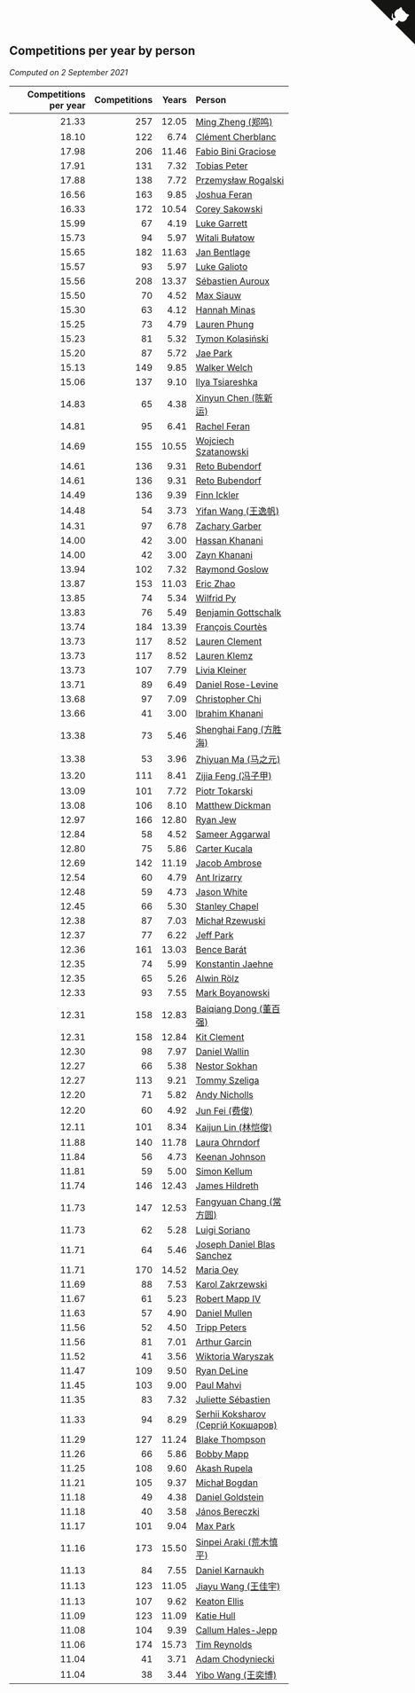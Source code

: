## Competitions per year by person

*Computed on  2 September 2021*

| Competitions per year | Competitions | Years | Person |
| ---: | ---: | ---: | :--- |
| 21.33 | 257 | 12.05 | [Ming Zheng (郑鸣)](https://www.worldcubeassociation.org/persons/2009ZHEN11) |
| 18.10 | 122 | 6.74 | [Clément Cherblanc](https://www.worldcubeassociation.org/persons/2014CHER05) |
| 17.98 | 206 | 11.46 | [Fabio Bini Graciose](https://www.worldcubeassociation.org/persons/2010GRAC02) |
| 17.91 | 131 | 7.32 | [Tobias Peter](https://www.worldcubeassociation.org/persons/2014PETE03) |
| 17.88 | 138 | 7.72 | [Przemysław Rogalski](https://www.worldcubeassociation.org/persons/2013ROGA02) |
| 16.56 | 163 | 9.85 | [Joshua Feran](https://www.worldcubeassociation.org/persons/2011FERA01) |
| 16.33 | 172 | 10.54 | [Corey Sakowski](https://www.worldcubeassociation.org/persons/2011SAKO01) |
| 15.99 | 67 | 4.19 | [Luke Garrett](https://www.worldcubeassociation.org/persons/2017GARR05) |
| 15.73 | 94 | 5.97 | [Witali Bułatow](https://www.worldcubeassociation.org/persons/2015BUAT01) |
| 15.65 | 182 | 11.63 | [Jan Bentlage](https://www.worldcubeassociation.org/persons/2010BENT01) |
| 15.57 | 93 | 5.97 | [Luke Galioto](https://www.worldcubeassociation.org/persons/2015GALI02) |
| 15.56 | 208 | 13.37 | [Sébastien Auroux](https://www.worldcubeassociation.org/persons/2008AURO01) |
| 15.50 | 70 | 4.52 | [Max Siauw](https://www.worldcubeassociation.org/persons/2017SIAU02) |
| 15.30 | 63 | 4.12 | [Hannah Minas](https://www.worldcubeassociation.org/persons/2017MINA04) |
| 15.25 | 73 | 4.79 | [Lauren Phung](https://www.worldcubeassociation.org/persons/2016PHUN02) |
| 15.23 | 81 | 5.32 | [Tymon Kolasiński](https://www.worldcubeassociation.org/persons/2016KOLA02) |
| 15.20 | 87 | 5.72 | [Jae Park](https://www.worldcubeassociation.org/persons/2015PARK24) |
| 15.13 | 149 | 9.85 | [Walker Welch](https://www.worldcubeassociation.org/persons/2011WELC01) |
| 15.06 | 137 | 9.10 | [Ilya Tsiareshka](https://www.worldcubeassociation.org/persons/2012TERE01) |
| 14.83 | 65 | 4.38 | [Xinyun Chen (陈新运)](https://www.worldcubeassociation.org/persons/2017CHEN36) |
| 14.81 | 95 | 6.41 | [Rachel Feran](https://www.worldcubeassociation.org/persons/2015FERA01) |
| 14.69 | 155 | 10.55 | [Wojciech Szatanowski](https://www.worldcubeassociation.org/persons/2011SZAT01) |
| 14.61 | 136 | 9.31 | [Reto Bubendorf](https://www.worldcubeassociation.org/persons/2012BUBE01) |
| 14.61 | 136 | 9.31 | [Reto Bubendorf](https://www.worldcubeassociation.org/persons/2012BUBE01) |
| 14.49 | 136 | 9.39 | [Finn Ickler](https://www.worldcubeassociation.org/persons/2012ICKL01) |
| 14.48 | 54 | 3.73 | [Yifan Wang (王逸帆)](https://www.worldcubeassociation.org/persons/2017WANY29) |
| 14.31 | 97 | 6.78 | [Zachary Garber](https://www.worldcubeassociation.org/persons/2014GARB01) |
| 14.00 | 42 | 3.00 | [Hassan Khanani](https://www.worldcubeassociation.org/persons/2018KHAN26) |
| 14.00 | 42 | 3.00 | [Zayn Khanani](https://www.worldcubeassociation.org/persons/2018KHAN28) |
| 13.94 | 102 | 7.32 | [Raymond Goslow](https://www.worldcubeassociation.org/persons/2014GOSL01) |
| 13.87 | 153 | 11.03 | [Eric Zhao](https://www.worldcubeassociation.org/persons/2010ZHAO19) |
| 13.85 | 74 | 5.34 | [Wilfrid Py](https://www.worldcubeassociation.org/persons/2016PYWI01) |
| 13.83 | 76 | 5.49 | [Benjamin Gottschalk](https://www.worldcubeassociation.org/persons/2016GOTT01) |
| 13.74 | 184 | 13.39 | [François Courtès](https://www.worldcubeassociation.org/persons/2008COUR01) |
| 13.73 | 117 | 8.52 | [Lauren Clement](https://www.worldcubeassociation.org/persons/2013KLEM01) |
| 13.73 | 117 | 8.52 | [Lauren Klemz](https://www.worldcubeassociation.org/persons/2013KLEM01) |
| 13.73 | 107 | 7.79 | [Livia Kleiner](https://www.worldcubeassociation.org/persons/2013KLEI03) |
| 13.71 | 89 | 6.49 | [Daniel Rose-Levine](https://www.worldcubeassociation.org/persons/2015ROSE01) |
| 13.68 | 97 | 7.09 | [Christopher Chi](https://www.worldcubeassociation.org/persons/2014CHIC01) |
| 13.66 | 41 | 3.00 | [Ibrahim Khanani](https://www.worldcubeassociation.org/persons/2018KHAN27) |
| 13.38 | 73 | 5.46 | [Shenghai Fang (方胜海)](https://www.worldcubeassociation.org/persons/2016FANG01) |
| 13.38 | 53 | 3.96 | [Zhiyuan Ma (马之元)](https://www.worldcubeassociation.org/persons/2017MAZH04) |
| 13.20 | 111 | 8.41 | [Zijia Feng (冯子甲)](https://www.worldcubeassociation.org/persons/2013FENG02) |
| 13.09 | 101 | 7.72 | [Piotr Tokarski](https://www.worldcubeassociation.org/persons/2013TOKA01) |
| 13.08 | 106 | 8.10 | [Matthew Dickman](https://www.worldcubeassociation.org/persons/2013DICK01) |
| 12.97 | 166 | 12.80 | [Ryan Jew](https://www.worldcubeassociation.org/persons/2008JEWR01) |
| 12.84 | 58 | 4.52 | [Sameer Aggarwal](https://www.worldcubeassociation.org/persons/2017AGGA01) |
| 12.80 | 75 | 5.86 | [Carter Kucala](https://www.worldcubeassociation.org/persons/2015KUCA01) |
| 12.69 | 142 | 11.19 | [Jacob Ambrose](https://www.worldcubeassociation.org/persons/2010AMBR01) |
| 12.54 | 60 | 4.79 | [Ant Irizarry](https://www.worldcubeassociation.org/persons/2016IRIZ02) |
| 12.48 | 59 | 4.73 | [Jason White](https://www.worldcubeassociation.org/persons/2016WHIT16) |
| 12.45 | 66 | 5.30 | [Stanley Chapel](https://www.worldcubeassociation.org/persons/2016CHAP04) |
| 12.38 | 87 | 7.03 | [Michał Rzewuski](https://www.worldcubeassociation.org/persons/2014RZEW01) |
| 12.37 | 77 | 6.22 | [Jeff Park](https://www.worldcubeassociation.org/persons/2015PARK08) |
| 12.36 | 161 | 13.03 | [Bence Barát](https://www.worldcubeassociation.org/persons/2008BARA01) |
| 12.35 | 74 | 5.99 | [Konstantin Jaehne](https://www.worldcubeassociation.org/persons/2015JAEH01) |
| 12.35 | 65 | 5.26 | [Alwin Rölz](https://www.worldcubeassociation.org/persons/2016ROLZ01) |
| 12.33 | 93 | 7.55 | [Mark Boyanowski](https://www.worldcubeassociation.org/persons/2014BOYA01) |
| 12.31 | 158 | 12.83 | [Baiqiang Dong (董百强)](https://www.worldcubeassociation.org/persons/2008DONG06) |
| 12.31 | 158 | 12.84 | [Kit Clement](https://www.worldcubeassociation.org/persons/2008CLEM01) |
| 12.30 | 98 | 7.97 | [Daniel Wallin](https://www.worldcubeassociation.org/persons/2013WALL03) |
| 12.27 | 66 | 5.38 | [Nestor Sokhan](https://www.worldcubeassociation.org/persons/2016SOKH01) |
| 12.27 | 113 | 9.21 | [Tommy Szeliga](https://www.worldcubeassociation.org/persons/2012SZEL01) |
| 12.20 | 71 | 5.82 | [Andy Nicholls](https://www.worldcubeassociation.org/persons/2015NICH04) |
| 12.20 | 60 | 4.92 | [Jun Fei (费俊)](https://www.worldcubeassociation.org/persons/2016FEIJ02) |
| 12.11 | 101 | 8.34 | [Kaijun Lin (林恺俊)](https://www.worldcubeassociation.org/persons/2013LINK01) |
| 11.88 | 140 | 11.78 | [Laura Ohrndorf](https://www.worldcubeassociation.org/persons/2009OHRN01) |
| 11.84 | 56 | 4.73 | [Keenan Johnson](https://www.worldcubeassociation.org/persons/2016JOHN30) |
| 11.81 | 59 | 5.00 | [Simon Kellum](https://www.worldcubeassociation.org/persons/2016KELL12) |
| 11.74 | 146 | 12.43 | [James Hildreth](https://www.worldcubeassociation.org/persons/2009HILD01) |
| 11.73 | 147 | 12.53 | [Fangyuan Chang (常方圆)](https://www.worldcubeassociation.org/persons/2009CHAN04) |
| 11.73 | 62 | 5.28 | [Luigi Soriano](https://www.worldcubeassociation.org/persons/2016SORI04) |
| 11.71 | 64 | 5.46 | [Joseph Daniel Blas Sanchez](https://www.worldcubeassociation.org/persons/2016SANC08) |
| 11.71 | 170 | 14.52 | [Maria Oey](https://www.worldcubeassociation.org/persons/2007OEYM01) |
| 11.69 | 88 | 7.53 | [Karol Zakrzewski](https://www.worldcubeassociation.org/persons/2014ZAKR01) |
| 11.67 | 61 | 5.23 | [Robert Mapp IV](https://www.worldcubeassociation.org/persons/2016IVRO01) |
| 11.63 | 57 | 4.90 | [Daniel Mullen](https://www.worldcubeassociation.org/persons/2016MULL04) |
| 11.56 | 52 | 4.50 | [Tripp Peters](https://www.worldcubeassociation.org/persons/2017PETE04) |
| 11.56 | 81 | 7.01 | [Arthur Garcin](https://www.worldcubeassociation.org/persons/2014GARC27) |
| 11.52 | 41 | 3.56 | [Wiktoria Waryszak](https://www.worldcubeassociation.org/persons/2018WARY01) |
| 11.47 | 109 | 9.50 | [Ryan DeLine](https://www.worldcubeassociation.org/persons/2012DELI01) |
| 11.45 | 103 | 9.00 | [Paul Mahvi](https://www.worldcubeassociation.org/persons/2012MAHV01) |
| 11.35 | 83 | 7.32 | [Juliette Sébastien](https://www.worldcubeassociation.org/persons/2014SEBA01) |
| 11.33 | 94 | 8.29 | [Serhii Koksharov (Сергій Кокшаров)](https://www.worldcubeassociation.org/persons/2013KOKS01) |
| 11.29 | 127 | 11.24 | [Blake Thompson](https://www.worldcubeassociation.org/persons/2010THOM03) |
| 11.26 | 66 | 5.86 | [Bobby Mapp](https://www.worldcubeassociation.org/persons/2015MAPP01) |
| 11.25 | 108 | 9.60 | [Akash Rupela](https://www.worldcubeassociation.org/persons/2012RUPE01) |
| 11.21 | 105 | 9.37 | [Michał Bogdan](https://www.worldcubeassociation.org/persons/2012BOGD01) |
| 11.18 | 49 | 4.38 | [Daniel Goldstein](https://www.worldcubeassociation.org/persons/2017GOLD01) |
| 11.18 | 40 | 3.58 | [János Bereczki](https://www.worldcubeassociation.org/persons/2018BERE01) |
| 11.17 | 101 | 9.04 | [Max Park](https://www.worldcubeassociation.org/persons/2012PARK03) |
| 11.16 | 173 | 15.50 | [Sinpei Araki (荒木慎平)](https://www.worldcubeassociation.org/persons/2006ARAK01) |
| 11.13 | 84 | 7.55 | [Daniel Karnaukh](https://www.worldcubeassociation.org/persons/2014KARN02) |
| 11.13 | 123 | 11.05 | [Jiayu Wang (王佳宇)](https://www.worldcubeassociation.org/persons/2010WANG53) |
| 11.13 | 107 | 9.62 | [Keaton Ellis](https://www.worldcubeassociation.org/persons/2012ELLI01) |
| 11.09 | 123 | 11.09 | [Katie Hull](https://www.worldcubeassociation.org/persons/2010HULL01) |
| 11.08 | 104 | 9.39 | [Callum Hales-Jepp](https://www.worldcubeassociation.org/persons/2012HALE01) |
| 11.06 | 174 | 15.73 | [Tim Reynolds](https://www.worldcubeassociation.org/persons/2005REYN01) |
| 11.04 | 41 | 3.71 | [Adam Chodyniecki](https://www.worldcubeassociation.org/persons/2017CHOD02) |
| 11.04 | 38 | 3.44 | [Yibo Wang (王奕博)](https://www.worldcubeassociation.org/persons/2018WANG39) |


<a href="https://github.com/jonatanklosko/wca_statistics" class="github-corner" aria-label="View source on Github"><svg width="80" height="80" viewBox="0 0 250 250" style="fill:#151513; color:#fff; position: absolute; top: 0; border: 0; right: 0;" aria-hidden="true"><path d="M0,0 L115,115 L130,115 L142,142 L250,250 L250,0 Z"></path><path d="M128.3,109.0 C113.8,99.7 119.0,89.6 119.0,89.6 C122.0,82.7 120.5,78.6 120.5,78.6 C119.2,72.0 123.4,76.3 123.4,76.3 C127.3,80.9 125.5,87.3 125.5,87.3 C122.9,97.6 130.6,101.9 134.4,103.2" fill="currentColor" style="transform-origin: 130px 106px;" class="octo-arm"></path><path d="M115.0,115.0 C114.9,115.1 118.7,116.5 119.8,115.4 L133.7,101.6 C136.9,99.2 139.9,98.4 142.2,98.6 C133.8,88.0 127.5,74.4 143.8,58.0 C148.5,53.4 154.0,51.2 159.7,51.0 C160.3,49.4 163.2,43.6 171.4,40.1 C171.4,40.1 176.1,42.5 178.8,56.2 C183.1,58.6 187.2,61.8 190.9,65.4 C194.5,69.0 197.7,73.2 200.1,77.6 C213.8,80.2 216.3,84.9 216.3,84.9 C212.7,93.1 206.9,96.0 205.4,96.6 C205.1,102.4 203.0,107.8 198.3,112.5 C181.9,128.9 168.3,122.5 157.7,114.1 C157.9,116.9 156.7,120.9 152.7,124.9 L141.0,136.5 C139.8,137.7 141.6,141.9 141.8,141.8 Z" fill="currentColor" class="octo-body"></path></svg></a><style>.github-corner:hover .octo-arm{animation:octocat-wave 560ms ease-in-out}@keyframes octocat-wave{0%,100%{transform:rotate(0)}20%,60%{transform:rotate(-25deg)}40%,80%{transform:rotate(10deg)}}@media (max-width:500px){.github-corner:hover .octo-arm{animation:none}.github-corner .octo-arm{animation:octocat-wave 560ms ease-in-out}}</style>
